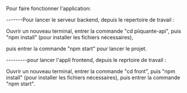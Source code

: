 Pour faire fonctionner l'application:



-------Pour lancer le serveur backend, depuis le repertoire de travail :

Ouvrir un nouveau terminal, entrer la commande "cd piiquante-api", puis "npm install" (pour installer les fichiers nécessaires), 

puis entrer la commande "npm start" pour lancer le projet.

---------pour lancer l'appli frontend, depuis le reprtoire de travail :

Ouvrir un nouveau terminal, entrer la commande "cd front", puis "npm install" (pour installer les fichiers nécessaires), 
puis entrer la commande "npm start".